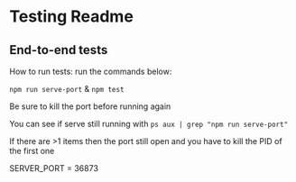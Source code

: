 # Testing Readme

## End-to-end tests
How to run tests: run the commands below: 

`npm run serve-port` & `npm test`

Be sure to kill the port before running again

You can see if serve still running with `ps aux | grep "npm run serve-port"`

If there are >1 items then the port still open and you have to kill the PID of the first one

SERVER_PORT = 36873